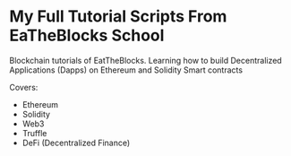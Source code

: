 # My Full Tutorial Scripts From EaTheBlocks School

Blockchain tutorials of EatTheBlocks. Learning how to build Decentralized
Applications (Dapps) on Ethereum and Solidity Smart contracts

Covers:
* Ethereum
* Solidity
* Web3
* Truffle
* DeFi (Decentralized Finance)
